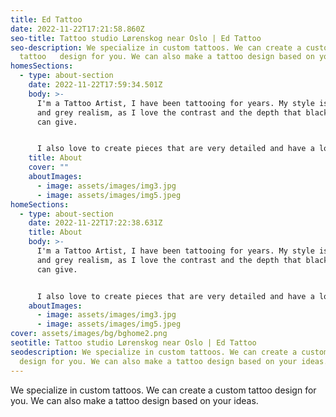 ```yaml
---
title: Ed Tattoo
date: 2022-11-22T17:21:58.860Z
seo-title: Tattoo studio Lørenskog near Oslo | Ed Tattoo
seo-description: We specialize in custom tattoos. We can create a custom
  tattoo   design for you. We can also make a tattoo design based on your ideas.
homesSections:
  - type: about-section
    date: 2022-11-22T17:59:34.501Z
    body: >-
      I'm a Tattoo Artist, I have been tattooing for years. My style is black
      and grey realism, as I love the contrast and the depth that black and grey
      can give.


      I also love to create pieces that are very detailed and have a lot of depth to them. I'm always happy to do custom work, so if you have an idea for a tattoo that you would like to get, please get in touch and we can discuss it.
    title: About
    cover: ""
    aboutImages:
      - image: assets/images/img3.jpg
      - image: assets/images/img5.jpeg
homeSections:
  - type: about-section
    date: 2022-11-22T17:22:38.631Z
    title: About
    body: >-
      I'm a Tattoo Artist, I have been tattooing for years. My style is black
      and grey realism, as I love the contrast and the depth that black and grey
      can give. 


      I also love to create pieces that are very detailed and have a lot of depth to them. I'm always happy to do custom work, so if you have an idea for a tattoo that you would like to get, please get in touch and we can discuss it.
    aboutImages:
      - image: assets/images/img3.jpg
      - image: assets/images/img5.jpeg
cover: assets/images/bg/bghome2.png
seotitle: Tattoo studio Lørenskog near Oslo | Ed Tattoo
seodescription: We specialize in custom tattoos. We can create a custom tattoo
  design for you. We can also make a tattoo design based on your ideas.
---
```

We specialize in custom tattoos. We can create a custom tattoo design for you. We can also make a tattoo design based on your ideas.